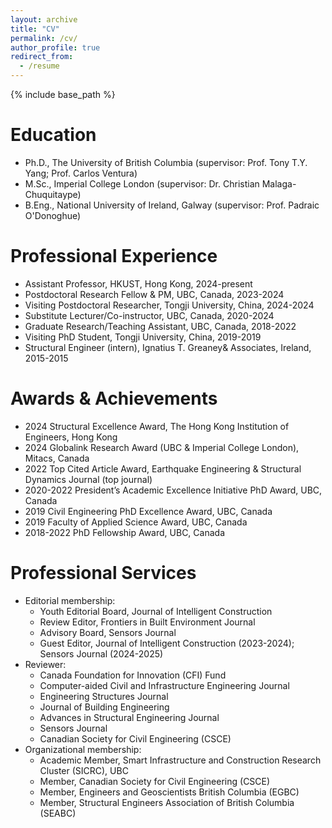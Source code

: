 ```yaml
---
layout: archive
title: "CV"
permalink: /cv/
author_profile: true
redirect_from:
  - /resume
---
```


{% include base_path %}

Education
======
* Ph.D., The University of British Columbia (supervisor: Prof. Tony T.Y. Yang; Prof. Carlos Ventura)
* M.Sc., Imperial College London (supervisor: Dr. Christian Malaga-Chuquitaype)
* B.Eng., National University of Ireland, Galway (supervisor: Prof. Padraic O'Donoghue)

Professional Experience
======
* Assistant Professor, HKUST, Hong Kong, 2024-present
* Postdoctoral Research Fellow & PM, UBC, Canada, 2023-2024
* Visiting Postdoctoral Researcher, Tongji University, China, 2024-2024
* Substitute Lecturer/Co-instructor, UBC, Canada, 2020-2024
* Graduate Research/Teaching Assistant, UBC, Canada, 2018-2022
* Visiting PhD Student, Tongji University, China, 2019-2019
* Structural Engineer (intern), Ignatius T. Greaney& Associates, Ireland, 2015-2015
  

Awards & Achievements
======
* 2024  Structural Excellence Award, The Hong Kong Institution of Engineers, Hong Kong
* 2024	Globalink Research Award (UBC & Imperial College London), Mitacs, Canada
* 2022	Top Cited Article Award, Earthquake Engineering & Structural Dynamics Journal (top journal)
* 2020-2022 President’s Academic Excellence Initiative PhD Award, UBC, Canada
* 2019	Civil Engineering PhD Excellence Award, UBC, Canada
* 2019	Faculty of Applied Science Award, UBC, Canada
* 2018-2022	PhD Fellowship Award, UBC, Canada

Professional Services
======
* Editorial membership:
  * Youth Editorial Board, Journal of Intelligent Construction
  * Review Editor, Frontiers in Built Environment Journal
  * Advisory Board, Sensors Journal
  * Guest Editor, Journal of Intelligent Construction (2023-2024); Sensors Journal (2024-2025)
* Reviewer:
  * Canada Foundation for Innovation (CFI) Fund
  * Computer-aided Civil and Infrastructure Engineering Journal
  * Engineering Structures Journal
  * Journal of Building Engineering
  * Advances in Structural Engineering Journal
  * Sensors Journal
  * Canadian Society for Civil Engineering (CSCE)
* Organizational membership:
  * Academic Member, Smart Infrastructure and Construction Research Cluster (SICRC), UBC
  * Member, Canadian Society for Civil Engineering (CSCE)
  * Member, Engineers and Geoscientists British Columbia (EGBC)
  * Member, Structural Engineers Association of British Columbia (SEABC)

